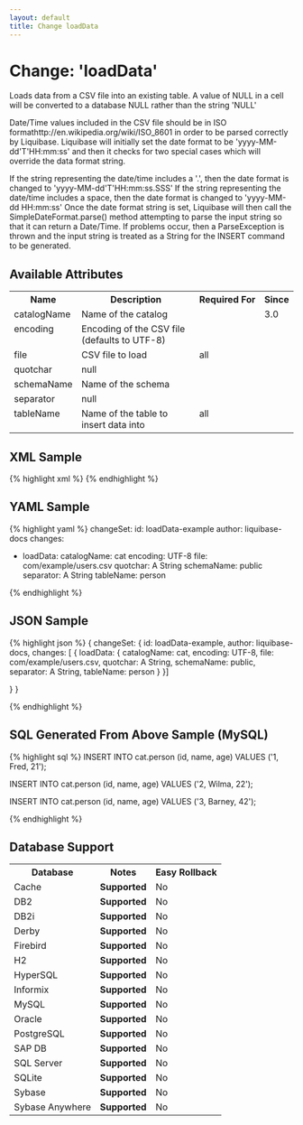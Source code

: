 ```yaml
---
layout: default
title: Change loadData
---
```


<!-- ====================================================== -->
<!-- GENERATED BY ChangeDocGenerator DO NOT MODIFY MANUALLY -->
<!-- ====================================================== -->

# Change: 'loadData'

Loads data from a CSV file into an existing table. A value of NULL in a cell will be converted to a database NULL rather than the string 'NULL'

Date/Time values included in the CSV file should be in ISO formathttp://en.wikipedia.org/wiki/ISO_8601 in order to be parsed correctly by Liquibase. Liquibase will initially set the date format to be 'yyyy-MM-dd'T'HH:mm:ss' and then it checks for two special cases which will override the data format string.

If the string representing the date/time includes a '.', then the date format is changed to 'yyyy-MM-dd'T'HH:mm:ss.SSS'
If the string representing the date/time includes a space, then the date format is changed to 'yyyy-MM-dd HH:mm:ss'
Once the date format string is set, Liquibase will then call the SimpleDateFormat.parse() method attempting to parse the input string so that it can return a Date/Time. If problems occur, then a ParseException is thrown and the input string is treated as a String for the INSERT command to be generated.

## Available Attributes ##

<table>
<tr><th>Name</th><th>Description</th><th>Required&nbsp;For</th><th>Since</th></tr>
<tr><td style='vertical-align: top'>catalogName</td><td>Name of the catalog</td><td style='vertical-align: top'></td><td style='vertical-align: top'>3.0</td></tr>
<tr><td style='vertical-align: top'>encoding</td><td>Encoding of the CSV file (defaults to UTF-8)</td><td style='vertical-align: top'></td><td style='vertical-align: top'></td></tr>
<tr><td style='vertical-align: top'>file</td><td>CSV file to load</td><td style='vertical-align: top'>all</td><td style='vertical-align: top'></td></tr>
<tr><td style='vertical-align: top'>quotchar</td><td>null</td><td style='vertical-align: top'></td><td style='vertical-align: top'></td></tr>
<tr><td style='vertical-align: top'>schemaName</td><td>Name of the schema</td><td style='vertical-align: top'></td><td style='vertical-align: top'></td></tr>
<tr><td style='vertical-align: top'>separator</td><td>null</td><td style='vertical-align: top'></td><td style='vertical-align: top'></td></tr>
<tr><td style='vertical-align: top'>tableName</td><td>Name of the table to insert data into</td><td style='vertical-align: top'>all</td><td style='vertical-align: top'></td></tr>
</table>

## XML Sample ##

{% highlight xml %}
<changeSet author="liquibase-docs" id="loadData-example">
    <loadData catalogName="cat"
            encoding="UTF-8"
            file="com/example/users.csv"
            quotchar="A String"
            schemaName="public"
            separator="A String"
            tableName="person"/>
</changeSet>
{% endhighlight %}

## YAML Sample ##

{% highlight yaml %}
changeSet:
  id: loadData-example
  author: liquibase-docs
  changes:
  - loadData:
      catalogName: cat
      encoding: UTF-8
      file: com/example/users.csv
      quotchar: A String
      schemaName: public
      separator: A String
      tableName: person

{% endhighlight %}

## JSON Sample ##

{% highlight json %}
{
  changeSet: {
    id: loadData-example,
    author: liquibase-docs,
    changes: [
      {
        loadData: {
          catalogName: cat,
          encoding: UTF-8,
          file: com/example/users.csv,
          quotchar: A String,
          schemaName: public,
          separator: A String,
          tableName: person
        }
      }]
    
  }
}

{% endhighlight %}

## SQL Generated From Above Sample (MySQL)

{% highlight sql %}
INSERT INTO cat.person (id,
 name,
 age) VALUES ('1,
 Fred,
 21');

INSERT INTO cat.person (id,
 name,
 age) VALUES ('2,
 Wilma,
 22');

INSERT INTO cat.person (id,
 name,
 age) VALUES ('3,
 Barney,
 42');


{% endhighlight %}

## Database Support

<table style='border:1;'>
<tr><th>Database</th><th>Notes</th><th>Easy Rollback</th></tr>
<tr><td>Cache</td><td><b>Supported</b></td><td>No</td></tr>
<tr><td>DB2</td><td><b>Supported</b></td><td>No</td></tr>
<tr><td>DB2i</td><td><b>Supported</b></td><td>No</td></tr>
<tr><td>Derby</td><td><b>Supported</b></td><td>No</td></tr>
<tr><td>Firebird</td><td><b>Supported</b></td><td>No</td></tr>
<tr><td>H2</td><td><b>Supported</b></td><td>No</td></tr>
<tr><td>HyperSQL</td><td><b>Supported</b></td><td>No</td></tr>
<tr><td>Informix</td><td><b>Supported</b></td><td>No</td></tr>
<tr><td>MySQL</td><td><b>Supported</b></td><td>No</td></tr>
<tr><td>Oracle</td><td><b>Supported</b></td><td>No</td></tr>
<tr><td>PostgreSQL</td><td><b>Supported</b></td><td>No</td></tr>
<tr><td>SAP DB</td><td><b>Supported</b></td><td>No</td></tr>
<tr><td>SQL Server</td><td><b>Supported</b></td><td>No</td></tr>
<tr><td>SQLite</td><td><b>Supported</b></td><td>No</td></tr>
<tr><td>Sybase</td><td><b>Supported</b></td><td>No</td></tr>
<tr><td>Sybase Anywhere</td><td><b>Supported</b></td><td>No</td></tr>
</table>
